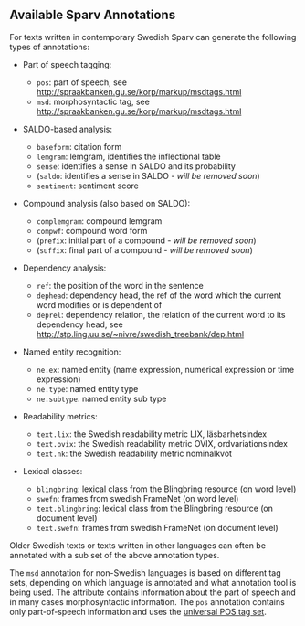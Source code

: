 
## Available Sparv Annotations

For texts written in contemporary Swedish Sparv can generate the following types of annotations:

* Part of speech tagging:
    * `pos`: part of speech, see http://spraakbanken.gu.se/korp/markup/msdtags.html
    * `msd`: morphosyntactic tag, see http://spraakbanken.gu.se/korp/markup/msdtags.html

* SALDO-based analysis:
    * `baseform`: citation form
    * `lemgram`: lemgram, identifies the inflectional table
    * `sense`: identifies a sense in SALDO and its probability
    * (`saldo`: identifies a sense in SALDO - *will be removed soon*)
    * `sentiment`: sentiment score

* Compound analysis (also based on SALDO):
    * `complemgram`: compound lemgram
    * `compwf`: compound word form
    * (`prefix`: initial part of a compound - *will be removed soon*)
    * (`suffix`: final part of a compound - *will be removed soon*)

* Dependency analysis:
    * `ref`: the position of the word in the sentence
    * `dephead`: dependency head, the ref of the word which the current word modifies or is dependent of
    * `deprel`: dependency relation, the relation of the current word to its dependency head, see http://stp.ling.uu.se/~nivre/swedish_treebank/dep.html

* Named entity recognition:
    * `ne.ex`: named entity (name expression, numerical expression or time expression)
    * `ne.type`: named entity type
    * `ne.subtype`: named entity sub type

* Readability metrics:
    * `text.lix`: the Swedish readability metric LIX, läsbarhetsindex
    * `text.ovix`: the Swedish readability metric OVIX, ordvariationsindex
    * `text.nk`: the Swedish readability metric nominalkvot

* Lexical classes:
    * `blingbring`: lexical class from the Blingbring resource (on word level)
    * `swefn`: frames from swedish FrameNet (on word level)
    * `text.blingbring`: lexical class from the Blingbring resource (on document level)
    * `text.swefn`: frames from swedish FrameNet (on document level)


Older Swedish texts or texts written in other languages can often be annotated
with a sub set of the above annotation types.

The `msd` annotation for non-Swedish languages is based on different tag sets,
depending on which language is annotated and what annotation tool is being used.
The attribute contains information about the part of speech and in many cases
morphosyntactic information.
The `pos` annotation contains only part-of-speech information and uses the
[universal POS tag set](http://universaldependencies.org/u/pos/).

